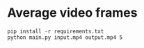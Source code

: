 # Average video frames
```
pip install -r requirements.txt
python main.py input.mp4 output.mp4 5
```
